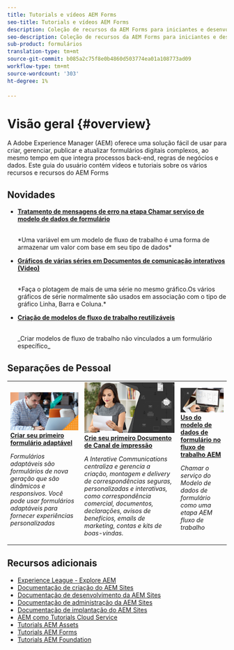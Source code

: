 ```yaml
---
title: Tutorials e vídeos AEM Forms
seo-title: Tutorials e vídeos AEM Forms
description: Coleção de recursos da AEM Forms para iniciantes e desenvolvedores experientes da AEM Forms
seo-description: Coleção de recursos da AEM Forms para iniciantes e desenvolvedores experientes da AEM Forms
sub-product: formulários
translation-type: tm+mt
source-git-commit: b085a2c75f8e0b4860d503774ea01a108773ad09
workflow-type: tm+mt
source-wordcount: '303'
ht-degree: 1%

---
```



# Visão geral {#overview}

A Adobe Experience Manager (AEM) oferece uma solução fácil de usar para criar, gerenciar, publicar e atualizar formulários digitais complexos, ao mesmo tempo em que integra processos back-end, regras de negócios e dados. Este guia do usuário contém vídeos e tutoriais sobre os vários recursos e recursos do AEM Forms

## Novidades

* **[Tratamento de mensagens de erro na etapa Chamar serviço de modelo de dados de formulário](./adaptive-forms/handling-error-messages-in-invoke-fdm-step.md)**

   <br>
   *Uma variável em um modelo de fluxo de trabalho é uma forma de armazenar um valor com base em seu tipo de dados*

* **[Gráficos de várias séries em Documentos de comunicação interativos (Vídeo)](./interactive-communications/multiseriescharts.md)**

   <br>
   *Faça o plotagem de mais de uma série no mesmo gráfico.Os vários gráficos de série normalmente são usados em associação com o tipo de gráfico Linha, Barra e Coluna.*

* **[Criação de modelos de fluxo de trabalho reutilizáveis](./adaptive-forms/re-usable-aem-forms-workflow-models-article.md)**

   <br>
   _Criar modelos de fluxo de trabalho não vinculados a um formulário específico_

## Separações de Pessoal

<table>
<tr>
  <td>
    <a href="./creating-your-first-adaptive-form/introduction-and-setup.md">
      <img alt="400 x 225 px" src="./assets/afhero.png" />
    </a>
    <div>
      <a href="./creating-your-first-adaptive-form/introduction-and-setup.md">
    <strong>Criar seu primeiro formulário adaptável</strong>
    </a>
    </div>
    <p>
    <em>Formulários adaptáveis são formulários de nova geração que são dinâmicos e responsivos. Você pode usar formulários adaptáveis para fornecer experiências personalizadas</em>
    <p>
  </td>
   <td>
    <a href="./ic-print-channel-tutorial/introduction.md">
      <img alt="400 x 225 px" src="./assets/correspondence-management1.png" />
    </a>
    <div>
      <a href="./ic-print-channel-tutorial/introduction.md">
    <strong>Crie seu primeiro Documento de Canal de impressão</strong>
    </a>
    </div>
    <p>
    <em>A Interative Communications centraliza e gerencia a criação, montagem e delivery de correspondências seguras, personalizadas e interativas, como correspondência comercial, documentos, declarações, avisos de benefícios, emails de marketing, contas e kits de boas-vindas. </em>
    <p>
  </td>
  <td>
    <a href="./adaptive-forms/form-data-model-service-as-step-in-workflow-video-use.md">
      <img alt="400 x 225 px" src="./assets/fdmlogo.png" />
    </a>
    <div>
      <a href="./adaptive-forms/form-data-model-service-as-step-in-workflow-video-use.md">
    <strong>Uso do modelo de dados de formulário no fluxo de trabalho AEM</strong>
    </a>
    </div>
    <p>
    <em>Chamar o serviço do Modelo de dados de formulário como uma etapa AEM fluxo de trabalho</em>
    <p>
  </td>
</tr>
</table>

## Recursos adicionais

* [Experience League - Explore AEM](https://experienceleague.adobe.com/#recommended/solutions/experience-manager)
* [Documentação de criação do AEM Sites](https://helpx.adobe.com/experience-manager/6-5/sites/authoring/user-guide.html)
* [Documentação de desenvolvimento da AEM Sites](https://helpx.adobe.com/experience-manager/6-5/sites/developing/user-guide.html)
* [Documentação de administração da AEM Sites](https://helpx.adobe.com/experience-manager/6-5/sites/administering/user-guide.html)
* [Documentação de implantação do AEM Sites](https://helpx.adobe.com/experience-manager/6-5/sites/deploying/user-guide.html)
* [AEM como Tutorials Cloud Service](/help/cloud-service/overview.md)
* [Tutorials AEM Assets](/help/assets/overview.md)
* [Tutorials AEM Forms](/help/forms/overview.md)
* [Tutorials AEM Foundation](/help/foundation/overview.md)
